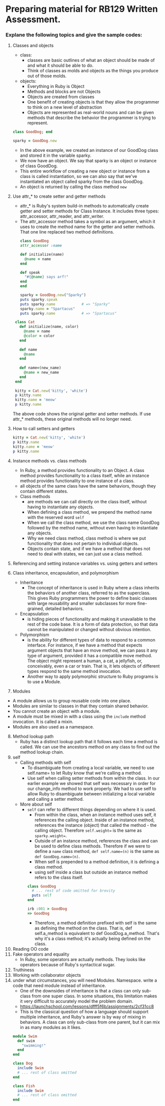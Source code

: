 # Preparing material for RB129 Written Assessment.

### Explane the following topics and give the sample codes:

1. Classes and objects
    - class:
        - classes are basic outlines of what an object should be made of and what it should be able to do.
        - Think of classes as molds and objects as the things you produce out of those molds.
    - objects: 
        - Everything in Ruby is Object
        - Methods and blocks are not Objects
        - Objects are created from classes
        - One benefit of creating objects is that they allow the programmer to think on a new level of abstraction
        - Objects are represented as real-world nouns and can be given methods that describe the behavior the programmer is trying to represent.
        
    ```ruby
    class GoodDog; end

    sparky = GoodDog.new
    ```
    - In the above example, we created an instance of our GoodDog class and stored it in the variable sparky. 
    - We now have an object. We say that sparky is an object or instance of class GoodDog. 
    - This entire workflow of creating a new object or instance from a class is called instantiation, so we can also say that we've instantiated an object called sparky from the class GoodDog.
    - An object is returned by calling the class method `new`
    
2. Use attr_* to create setter and getter methods
    - attr_* is Ruby's system build-in methods to automatically create getter and setter methods for Class Instance. It includes three types: attr_accessor, attr_reader, and attr_writer.
    - The attr_accessor method takes a symbol as an argument, which it uses to create the method name for the getter and setter methods. That one line replaced two method definitions.
        ```ruby
        class GoodDog
        attr_accessor :name

        def initialize(name)
          @name = name
        end

        def speak
          "#{@name} says arf!"
        end
        end

        sparky = GoodDog.new("Sparky")
        puts sparky.speak
        puts sparky.name            # => "Sparky"
        sparky.name = "Spartacus"
        puts sparky.name            # => "Spartacus"
        ``` 
   ```ruby
    class Cat
      def initialize(name, color)
        @name = name
        @color = color
      end
    
      def name
        @name
      end
    
      def name=(new_name)
        @name = new_name
      end
    end
  
    kitty = Cat.new('kitty', 'white')
    p kitty.name
    kitty.name = 'meow'
    p kitty.name
    ```
    The above code shows the original getter and setter methods. If use attr_* methods, these original methods will no longer need.

3. How to call setters and getters
    ```ruby
    kitty = Cat.new('kitty', 'white')
    p kitty.name
    kitty.name = 'meow'
    p kitty.name
    ``` 
4. Instance methods vs. class methods
    - In Ruby, a method provides functionality to an Object. A class method provides functionality to a class itself, while an instance method provides functionality to one instance of a class.
    - all objects of the same class have the same behaviors, though they contain different states.
    - Class methods
        - are methods we can call directly on the class itself, without having to instantiate any objects.
        - When defining a class method, we prepend the method name with the reserved word `self`
        - When we call the class method, we use the class name GoodDog followed by the method name, without even having to instantiate any objects.
        - Why we need class method, class method is where we put functionality that does not pertain to individual objects.
        - Objects contain state, and if we have a method that does not need to deal with states, we can just use a class method.
5. Referencing and setting instance variables vs. using getters and setters
6. Class inheritance, encapsulation, and polymorphism
    - Inheritance
        - The concept of inheritance is used in Ruby where a class inherits the behaviors of another class, referred to as the superclass. This gives Ruby programmers the power to define basic classes with large reusability and smaller subclasses for more fine-grained, detailed behaviors.
    - Encapsulation
        - is hiding pieces of functionality and making it unavailable to the rest of the code base. It is a form of data protection, so that data cannot be manipulated or changed without obvious intention.
    - Polymorphism
        - is the ability for different types of data to respond to a common interface. For instance, if we have a method that expects argument objects that have an move method, we can pass it any type of argument, provided it has a compatible move method. The object might represent a human, a cat, a jellyfish, or, conceivably, even a car or train. That is, it lets objects of different types respond to the same method invocation.
        - Another way to apply polymorphic structure to Ruby programs is to use a Module.
7. Modules
  - A module allows us to group reusable code into one place.
  - Modules are similar to classes in that they contain shared behavior.
  - You cannot create an object with a module.
  - A module must be mixed in with a class using the `include` method invocation. It is called a mixin.
  - Modules are also used as a namespace.
8. Method lookup path
    - Ruby has a distinct lookup path that it follows each time a method is called. We can use the ancestors method on any class to find out the method lookup chain.
9. self
    - Calling methods with self
        - To disambiguate from creating a local variable, we need to use self.name= to let Ruby know that we're calling a method.
        - Use self when calling setter methods from within the class. In our earlier example we showed that self was necessary in order for our change_info method to work properly. We had to use self to allow Ruby to disambiguate between initializing a local variable and calling a setter method.
    - More about self
        - `self` can refer to different things depending on where it is used.
            - From within the class, when an instance method uses self, it references the calling object. Inside of an instance method, references the instance (object) that called the method - the calling object. Therefore `self.weight=` is the same as `sparky.weight=`.
            - Outside of an instance method, references the class and can be used to define class methods. Therefore if we were to define a `name` class method, `def self.name=(n)` is the same as `def GoodDog.name=(n)`.
            - When self is prepended to a method definition, it is defining a class method.
            - using self inside a class but outside an instance method refers to the class itself.
            ```ruby
            class GoodDog
              # ... rest of code omitted for brevity
              puts self
            end
            ``` 
            ```ruby
            irb :001 > GoodDog
            => GoodDog
            ```
            - Therefore, a method definition prefixed with self is the same as defining the method on the class. That is, def self.a_method is equivalent to def GoodDog.a_method. That's why it's a class method; it's actually being defined on the class.
10. Reading OO code
11. Fake operators and equality
    - In Ruby, some operators are actually methods. They looks like operators because of Ruby's syntactical sugar.
12. Truthiness
13. Working with collaborator objects
14. under what circumstances, you will need Modules. Namespace.
write a code that need module instead of inheritance.
    - One of the downsides of inheritance is that a class can only sub-class from one super class. In some situations, this limitation makes it very difficult to accurately model the problem domain. 
    - https://launchschool.com/lessons/dfff5f6b/assignments/2cf31cc8
    - This is the classical question of how a language should support multiple inheritance, and Ruby's answer is by way of mixing in behaviors. A class can only sub-class from one parent, but it can mix in as many modules as it likes.
    ```ruby
    module Swim
      def swim
        "swimming!"
      end
    end
    
    class Dog
      include Swim
      # ... rest of class omitted
    end
    
    class Fish
      include Swim
      # ... rest of class omitted
    end
    ```

